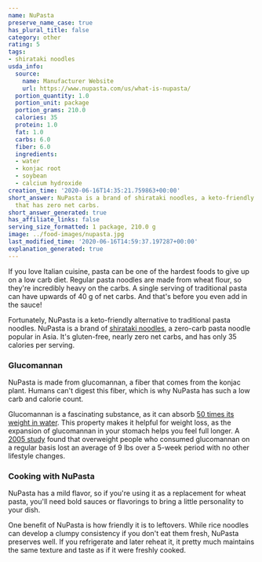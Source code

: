 ```yaml
---
name: NuPasta
preserve_name_case: true
has_plural_title: false
category: other
rating: 5
tags:
- shirataki noodles
usda_info:
  source:
    name: Manufacturer Website
    url: https://www.nupasta.com/us/what-is-nupasta/
  portion_quantity: 1.0
  portion_unit: package
  portion_grams: 210.0
  calories: 35
  protein: 1.0
  fat: 1.0
  carbs: 6.0
  fiber: 6.0
  ingredients:
  - water
  - konjac root
  - soybean
  - calcium hydroxide
creation_time: '2020-06-16T14:35:21.759863+00:00'
short_answer: NuPasta is a brand of shirataki noodles, a keto-friendly pasta noodle
  that has zero net carbs.
short_answer_generated: true
has_affiliate_links: false
serving_size_formatted: 1 package, 210.0 g
image: ../food-images/nupasta.jpg
last_modified_time: '2020-06-16T14:59:37.197287+00:00'
explanation_generated: true
---
```

If you love Italian cuisine, pasta can be one of the hardest foods to give up on a low carb diet. Regular pasta noodles are made from wheat flour, so they're incredibly heavy on the carbs. A single serving of traditional pasta can have upwards of 40 g of net carbs. And that's before you even add in the sauce!

Fortunately, NuPasta is a keto-friendly alternative to traditional pasta noodles. NuPasta is a brand of [shirataki noodles](/shirataki-noodles), a zero-carb pasta noodle popular in Asia. It's gluten-free, nearly zero net carbs, and has only 35 calories per serving.

### Glucomannan

NuPasta is made from glucomannan, a fiber that comes from the konjac plant. Humans can't digest this fiber, which is why NuPasta has such a low carb and calorie count.

Glucomannan is a fascinating substance, as it can absorb [50 times its weight in water](https://www.ncbi.nlm.nih.gov/pmc/articles/PMC3892933/). This property makes it helpful for weight loss, as the expansion of glucomannan in your stomach helps you feel full longer. A [2005 study](https://pubmed.ncbi.nlm.nih.gov/15614200/) found that overweight people who consumed glucomannan on a regular basis lost an average of 9 lbs over a 5-week period with no other lifestyle changes.

### Cooking with NuPasta

NuPasta has a mild flavor, so if you're using it as a replacement for wheat pasta, you'll need bold sauces or flavorings to bring a little personality to your dish.

One benefit of NuPasta is how friendly it is to leftovers. While rice noodles can develop a clumpy consistency if you don't eat them fresh, NuPasta preserves well. If you refrigerate and later reheat it, it pretty much maintains the same texture and taste as if it were freshly cooked.
